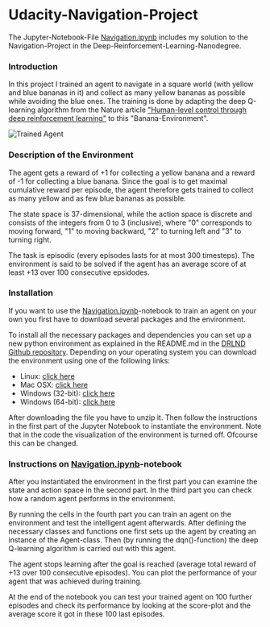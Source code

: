 [//]: # (Image References)

[image1]: https://user-images.githubusercontent.com/10624937/42135619-d90f2f28-7d12-11e8-8823-82b970a54d7e.gif "Trained Agent"

# Udacity-Navigation-Project

The Jupyter-Notebook-File [Navigation.ipynb](Navigation.ipynb) includes my solution to the Navigation-Project in the Deep-Reinforcement-Learning-Nanodegree.

### Introduction

In this project I trained an agent to navigate in a square world (with yellow and blue bananas in it) and collect as many yellow bananas as possible while avoiding the blue ones. The training is done by adapting the deep Q-learning algorithm from the Nature article ["Human-level control through deep reinforcement learning"](https://web.stanford.edu/class/psych209/Readings/MnihEtAlHassibis15NatureControlDeepRL.pdf) to this "Banana-Environment".

![Trained Agent][image1]

### Description of the Environment

The agent gets a reward of +1 for collecting a yellow banana and a reward of -1 for collecting a blue banana.  Since the goal is to get maximal cumulative reward per episode, the agent therefore gets trained to collect as many yellow and as few blue bananas as possible.

The state space is 37-dimensional, while the action space is discrete and consists of the integers from 0 to 3 (inclusive), where "0" corresponds to moving forward, "1" to moving backward, "2" to turning left and "3" to turning right.

The task is episodic (every episodes lasts for at most 300 timesteps).
The environment is said to be solved if the agent has an average score of at least +13 over 100 consecutive epsidodes.

### Installation

If you want to use the [Navigation.ipynb](Navigation.ipynb)-notebook to train an agent on your own you first have to download several packages and the environment. 

To install all the necessary packages and dependencies you can set up a new python environment as explained in the README.md in the [DRLND Github repository](https://github.com/udacity/deep-reinforcement-learning#dependencies).
Depending on your operating system you can download the environment using one of the following links:

 * Linux: [click here](https://s3-us-west-1.amazonaws.com/udacity-drlnd/P1/Banana/Banana_Linux.zip)
 * Mac OSX: [click here](https://s3-us-west-1.amazonaws.com/udacity-drlnd/P1/Banana/Banana.app.zip)
 * Windows (32-bit): [click here](https://s3-us-west-1.amazonaws.com/udacity-drlnd/P1/Banana/Banana_Windows_x86.zip)
 * Windows (64-bit): [click here](https://s3-us-west-1.amazonaws.com/udacity-drlnd/P1/Banana/Banana_Windows_x86_64.zip)

After downloading the file you have to unzip it. Then follow the instructions in the first part of the Jupyter Notebook to instantiate the environment. Note that in the code the visualization of the environment is turned off. Ofcourse this can be changed. 

### Instructions on [Navigation.ipynb](Navigation.ipynb)-notebook

After you instantiated the environment in the first part you can examine the state and action space in the second part. In the third part you can check how a random agent performs in the environment.

By running the cells in the fourth part you can train an agent on the environment and test the intelligent agent afterwards. 
After defining the necessary classes and functions one first sets up the agent by creating an instance of the Agent-class. Then (by running the dqn()-function) the deep Q-learning algorithm is carried out with this agent. 

The agent stops learning after the goal is reached (average total reward of +13 over 100 consecutive episodes). You can plot the performance of your agent that was achieved during training.

At the end of the notebook you can test your trained agent on 100 further episodes and check its performance by looking at the score-plot and the average score it got in these 100 last episodes.




